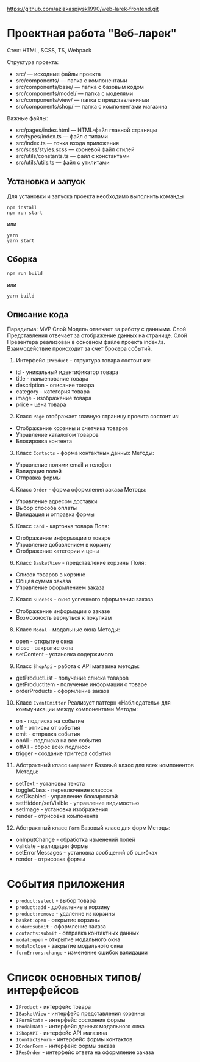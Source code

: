 https://github.com/azizkaspiysk1990/web-larek-frontend.git

# Проектная работа "Веб-ларек"

Стек: HTML, SCSS, TS, Webpack

Структура проекта:
- src/ — исходные файлы проекта
- src/components/ — папка с компонентами
- src/components/base/ — папка с базовым кодом
- src/components/model/ — папка с моделями
- src/components/view/ — папка с представлениями
- src/components/shop/ — папка с компонентами магазина

Важные файлы:
- src/pages/index.html — HTML-файл главной страницы
- src/types/index.ts — файл с типами
- src/index.ts — точка входа приложения
- src/scss/styles.scss — корневой файл стилей
- src/utils/constants.ts — файл с константами
- src/utils/utils.ts — файл с утилитами

## Установка и запуск
Для установки и запуска проекта необходимо выполнить команды

```
npm install
npm run start
```

или

```
yarn
yarn start
```
## Сборка

```
npm run build
```

или

```
yarn build
```

## Описание кода
Парадигма: MVP
Слой Модель отвечает за работу с данными. Слой Представления отвечает за отображение данных на странице.
Слой Презентера реализован в основном файле проекта index.ts. Взаимодействие происходит за счет брокера событий.

1. Интерфейс `IProduct` - структура товара
состоит из:
  - id - уникальный идентификатор товара
  - title - наименование товара
  - description - описание товара
  - category - категория товара
  - image - изображение товара
  - price - цена товара

2. Класс `Page` отображает главную страницу проекта
состоит из: 
  - Отображение корзины и счетчика товаров
  - Управление каталогом товаров
  - Блокировка контента

3. Класс `Contacts` - форма контактных данных
Методы:
  - Управление полями email и телефон
  - Валидация полей
  - Отправка формы

4. Класс `Order` - форма оформления заказа
Методы:
  - Управление адресом доставки
  - Выбор способа оплаты
  - Валидация и отправка формы

5. Класс `Card` - карточка товара
Поля:
  - Отображение информации о товаре
  - Управление добавлением в корзину
  - Отображение категории и цены

6. Класс `BasketView` - представление корзины
Поля:
  - Список товаров в корзине
  - Общая сумма заказа
  - Управление оформлением заказа

7. Класс `Success` - окно успешного оформления заказа
  - Отображение информации о заказе
  - Возможность вернуться к покупкам

8. Класс `Modal` - модальные окна
Методы:
  - open - открытие окна
  - close - закрытие окна
  - setContent - установка содержимого

9. Класс `ShopApi` - работа с API магазина
методы: 
  - getProductList - получение списка товаров
  - getProductItem - получение информации о товаре
  - orderProducts - оформление заказа

10. Класс `EventEmitter`
Реализует паттерн «Наблюдатель» для коммуникации между компонентами
Методы:
  - on - подписка на событие
  - off - отписка от события
  - emit - отправка события
  - onAll - подписка на все события
  - offAll - сброс всех подписок
  - trigger - создание триггера события

11. Абстрактный класс `Component`
Базовый класс для всех компонентов
Методы:
  - setText - установка текста
  - toggleClass - переключение классов
  - setDisabled - управление блокировкой
  - setHidden/setVisible - управление видимостью
  - setImage - установка изображения
  - render - отрисовка компонента

12. Абстрактный класс `Form`
Базовый класс для форм
Методы:
  - onInputChange - обработка изменений полей
  - validate - валидация формы
  - setErrorMessages - установка сообщений об ошибках
  - render - отрисовка формы

# События приложения
- `product:select` - выбор товара
- `product:add` - добавление в корзину
- `product:remove` - удаление из корзины
- `basket:open` - открытие корзины
- `order:submit` - оформление заказа
- `contacts:submit` - отправка контактных данных
- `modal:open` - открытие модального окна
- `modal:close` - закрытие модального окна
- `formErrors:change` - изменение ошибок валидации

# Список основных типов/интерфейсов
- `IProduct` - интерфейс товара
- `IBasketView` - интерфейс представления корзины
- `IFormState` - интерфейс состояния формы
- `IModalData` - интерфейс данных модального окна
- `IShopAPI` - интерфейс API магазина
- `IContactsForm` - интерфейс формы контактов
- `IOrderForm` - интерфейс формы заказа
- `IResOrder` - интерфейс ответа на оформление заказа
